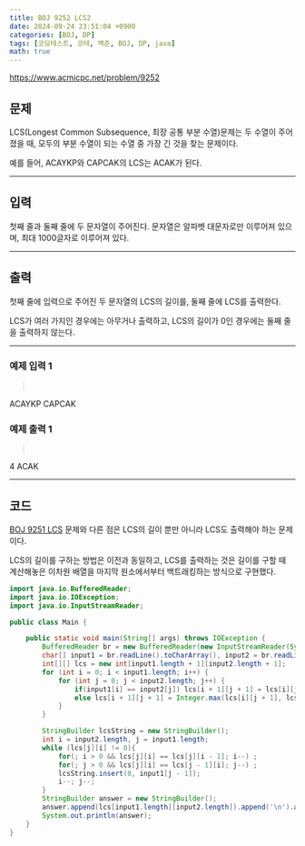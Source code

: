 ```yaml
---
title: BOJ 9252 LCS2
date: 2024-09-24 23:51:04 +0900
categories: [BOJ, DP]
tags: [코딩테스트, 코테, 백준, BOJ, DP, java]
math: true
---
```


<https://www.acmicpc.net/problem/9252>

## 문제
LCS(Longest Common Subsequence, 최장 공통 부분 수열)문제는 두 수열이 주어졌을 때, 모두의 부분 수열이 되는 수열 중 가장 긴 것을 찾는 문제이다.

예를 들어, ACAYKP와 CAPCAK의 LCS는 ACAK가 된다.

---
## 입력
첫째 줄과 둘째 줄에 두 문자열이 주어진다. 문자열은 알파벳 대문자로만 이루어져 있으며, 최대 1000글자로 이루어져 있다.

---
## 출력
첫째 줄에 입력으로 주어진 두 문자열의 LCS의 길이를, 둘째 줄에 LCS를 출력한다.

LCS가 여러 가지인 경우에는 아무거나 출력하고, LCS의 길이가 0인 경우에는 둘째 줄을 출력하지 않는다.

---
### 예제 입력 1
> <pre>
ACAYKP
CAPCAK
> </pre>

### 예제 출력 1
> <pre>
4
ACAK
> </pre>

---
## 코드

[BOJ 9251 LCS](/posts/BOJ-9251) 문제와 다른 점은 LCS의 길이 뿐만 아니라 LCS도 출력해야 하는 문제이다.

LCS의 길이를 구하는 방법은 이전과 동일하고, LCS를 출력하는 것은 길이를 구할 때 계산해놓은 이차원 배열을 마지막 원소에서부터 백트래킹하는 방식으로 구현했다.

```java
import java.io.BufferedReader;
import java.io.IOException;
import java.io.InputStreamReader;

public class Main {

    public static void main(String[] args) throws IOException {
        BufferedReader br = new BufferedReader(new InputStreamReader(System.in));
        char[] input1 = br.readLine().toCharArray(), input2 = br.readLine().toCharArray();
        int[][] lcs = new int[input1.length + 1][input2.length + 1];
        for (int i = 0; i < input1.length; i++) {
            for (int j = 0; j < input2.length; j++) {
                if(input1[i] == input2[j]) lcs[i + 1][j + 1] = lcs[i][j] + 1;
                else lcs[i + 1][j + 1] = Integer.max(lcs[i][j + 1], lcs[i + 1][j]);
            }
        }

        StringBuilder lcsString = new StringBuilder();
        int i = input2.length, j = input1.length;
        while (lcs[j][i] != 0){
            for(; i > 0 && lcs[j][i] == lcs[j][i - 1]; i--) ;
            for(; j > 0 && lcs[j][i] == lcs[j - 1][i]; j--) ;
            lcsString.insert(0, input1[j - 1]);
            i--; j--;
        }
        StringBuilder answer = new StringBuilder();
        answer.append(lcs[input1.length][input2.length]).append('\n').append(lcsString);
        System.out.println(answer);
    }
}
```

